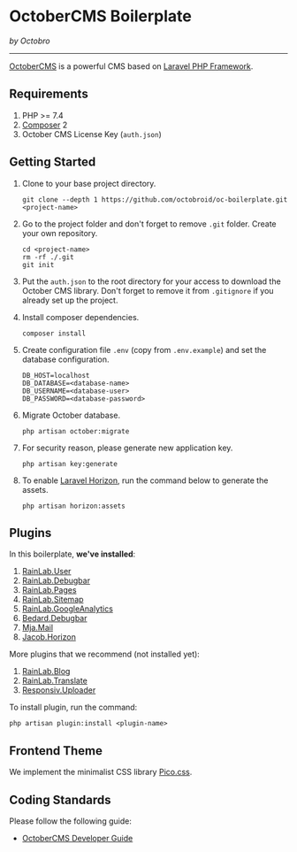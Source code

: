 # OctoberCMS Boilerplate
*by Octobro*

---

[OctoberCMS](http://octobercms.com) is a powerful CMS based on [Laravel PHP Framework](http://laravel.com).

## Requirements

1. PHP >= 7.4
2. [Composer](http://getcomposer.org) 2
3. October CMS License Key (`auth.json`)

## Getting Started

1. Clone to your base project directory.

	```
	git clone --depth 1 https://github.com/octobroid/oc-boilerplate.git <project-name>
	```

2. Go to the project folder and don't forget to remove `.git` folder. Create your own repository.

	```
    cd <project-name>
	rm -rf ./.git
    git init
	```
    
3. Put the `auth.json` to the root directory for your access to download the October CMS library. Don't forget to remove it from `.gitignore` if you already set up the project.

4. Install composer dependencies.

	```
	composer install
	```

5. Create configuration file `.env` (copy from `.env.example`) and set the database configuration.

	```
	DB_HOST=localhost
	DB_DATABASE=<database-name>
	DB_USERNAME=<database-user>
	DB_PASSWORD=<database-password>
	```

6. Migrate October database.

	```
	php artisan october:migrate
	```

7. For security reason, please generate new application key.

	```
	php artisan key:generate
	```
    
8. To enable [Laravel Horizon](https://laravel.com/docs/master/horizon), run the command below to generate the assets.

    ```
    php artisan horizon:assets
    ```

## Plugins

In this boilerplate, **we've installed**:

1. [RainLab.User](https://octobercms.com/plugin/rainlab-user)
1. [RainLab.Debugbar](https://github.com/rainlab/debugbar-plugin)
1. [RainLab.Pages](https://octobercms.com/plugin/rainlab-pags)
1. [RainLab.Sitemap](https://octobercms.com/plugin/rainlab-sitemap)
1. [RainLab.GoogleAnalytics](https://octobercms.com/plugin/rainlab-googleanalytics)
1. [Bedard.Debugbar](https://octobercms.com/plugin/bedard-debugbar)
1. [Mja.Mail](https://octobercms.com/plugin/mja-mail)
1. [Jacob.Horizon](https://octobercms.com/plugin/jacob-horizon)

More plugins that we recommend (not installed yet):

1. [RainLab.Blog](https://octobercms.com/plugin/rainlab-blog)
1. [RainLab.Translate](https://octobercms.com/plugin/rainlab-translate)
1. [Responsiv.Uploader](https://octobercms.com/plugin/responsiv-uploader)

To install plugin, run the command:

```
php artisan plugin:install <plugin-name>
```

## Frontend Theme

We implement the minimalist CSS library [Pico.css](https://picocss.com/).

## Coding Standards

Please follow the following guide:

* [OctoberCMS Developer Guide](https://octobercms.com/help/guidelines/developer)
